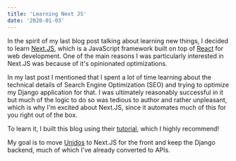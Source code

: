 ```yaml
---
title: 'Learning Next JS'
date: '2020-01-03'
---
```


In the spirit of my last blog post talking about learning new things, I decided to learn <a href="https://nextjs.org/">Next.JS</a>, which is a JavaScript framework built on top of <a href="https://reactjs.org/">React</a> for web development. One of the main reasons I was particularly interested in Next.JS was because of it's opinionated optimizations.

In my last post I mentioned that I spent a lot of time learning about the technical details of Search Engine Optimization (SEO) and trying to optimize my Django application for that. I was ultimately reasonably successful in it but much of the logic to do so was tedious to author and rather unpleasant, which is why I'm excited about Next.JS, since it automates much of this for you right out of the box.

To learn it, I built this blog using their <a href="https://nextjs.org/learn/basics/create-nextjs-app">tutorial</a>, which I highly recommend!

My goal is to move <a href="https://www.unidosfin.com/en">Unidos</a> to Next.JS for the front and keep the Django backend, much of which I've already converted to APIs.